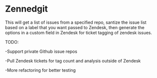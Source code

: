 # Zennedgit

This will get a list of issues from a specified repo, santize the issue list based on a label that you want passed to Zendesk,
then generate the options in a custom field in Zendesk for ticket tagging of zendesk issues.

TODO:

-Support private Github issue repos

-Pull Zendesk tickets for tag count and analysis outside of Zendesk

-More refactoring for better testing
